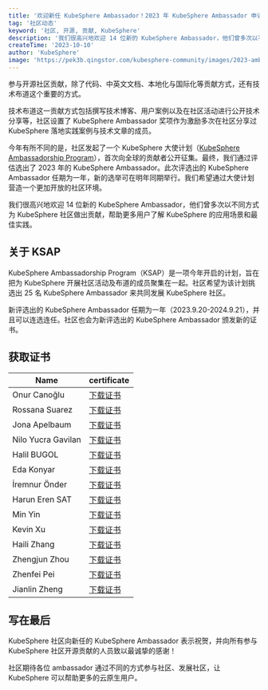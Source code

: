 ```yaml
---
title: '欢迎新任 KubeSphere Ambassador！2023 年 KubeSphere Ambassador 申请结果公布！'
tag: '社区动态'
keyword: '社区, 开源, 贡献, KubeSphere'
description: '我们很高兴地欢迎 14 位新的 KubeSphere Ambassador，他们曾多次以不同方式为 KubeSphere 社区做出贡献，帮助更多用户了解 KubeSphere 的应用场景和最佳实践。'
createTime: '2023-10-10'
author: 'KubeSphere'
image: 'https://pek3b.qingstor.com/kubesphere-community/images/2023-ambassador-cover.png'
---
```

参与开源社区贡献，除了代码、中英文文档、本地化与国际化等贡献方式，还有技术布道这个重要的方式。

技术布道这一贡献方式包括撰写技术博客、用户案例以及在社区活动进行公开技术分享等，社区设置了 KubeSphere Ambassador 奖项作为激励多次在社区分享过 KubeSphere 落地实践案例与技术文章的成员。

今年有所不同的是，社区发起了一个 KubeSphere 大使计划（[KubeSphere Ambassadorship Program](https://github.com/kubesphere/community/tree/master/ksap-ambassadorship-program)），首次向全球的贡献者公开征集。最终，我们通过评估选出了 2023 年的 KubeSphere Ambassador。此次评选出的 KubeSphere Ambassador 任期为一年，新的选举可在明年同期举行。我们希望通过大使计划营造一个更加开放的社区环境。

我们很高兴地欢迎 14 位新的 KubeSphere Ambassador，他们曾多次以不同方式为 KubeSphere 社区做出贡献，帮助更多用户了解 KubeSphere 的应用场景和最佳实践。

## 关于 KSAP

KubeSphere Ambassadorship Program（KSAP）是一项今年开启的计划，旨在把为 KubeSphere 开展社区活动及布道的成员聚集在一起。社区希望为该计划挑选出 25 名 KubeSphere Ambassador 来共同发展 KubeSphere 社区。

新评选出的 KubeSphere Ambassador 任期为一年（2023.9.20-2024.9.21），并且可以连选连任。社区也会为新评选出的 KubeSphere Ambassador 颁发新的证书。

## 获取证书

| Name               | certificate                                                                                                      |
| ------------------ | ---------------------------------------------------------------------------------------------------------------- |
| Onur Canoğlu       | [下载证书](https://pek3b.qingstor.com/kubesphere-community/images/ambassador-2023-Onur-Canog%CC%86lu.png)        |
| Rossana Suarez     | [下载证书](https://pek3b.qingstor.com/kubesphere-community/images/ambassador-2023-Rossana-Suarez.png)            |
| Jona Apelbaum      | [下载证书](https://pek3b.qingstor.com/kubesphere-community/images/ambassador-2023-Jona-Apelbaum.png)             |
| Nilo Yucra Gavilan | [下载证书](https://pek3b.qingstor.com/kubesphere-community/images/ambassador-2023-Nilo-Yucra-Gavilan.png)        |
| Halil BUGOL        | [下载证书](https://pek3b.qingstor.com/kubesphere-community/images/ambassador-2023-Halil-I%CC%87brahim-BUGOL.png) |
| Eda Konyar         | [下载证书](https://pek3b.qingstor.com/kubesphere-community/images/ambassador-2023-Eda-Konyar.png)                |
| İremnur Önder      | [下载证书](https://pek3b.qingstor.com/kubesphere-community/images/ambassador-2023-I%CC%87remnur-O%CC%88nder.png) |
| Harun Eren SAT     | [下载证书](https://pek3b.qingstor.com/kubesphere-community/images/ambassador-2023-Harun-Eren-SAT.png)            |
| Min Yin            | [下载证书](https://pek3b.qingstor.com/kubesphere-community/images/ambassador-2023-yinmin.png)                    |
| Kevin Xu           | [下载证书](https://pek3b.qingstor.com/kubesphere-community/images/ambassador-2023-xupeng.png)                    |
| Haili Zhang        | [下载证书](https://pek3b.qingstor.com/kubesphere-community/images/ambassador-2023-zhanghaili.png)                |
| Zhengjun Zhou      | [下载证书](https://pek3b.qingstor.com/kubesphere-community/images/ambassador-2023-zhouzhengjun.png)              |
| Zhenfei Pei        | [下载证书](https://pek3b.qingstor.com/kubesphere-community/images/ambassador-2023-peizhenfei.png)                |
| Jianlin Zheng      | [下载证书](https://pek3b.qingstor.com/kubesphere-community/images/ambassador-2023-zhengjianlin.png)              |

## 写在最后

KubeSphere 社区向新任的 KubeSphere Ambassador 表示祝贺，并向所有参与 KubeSphere 社区开源贡献的人员致以最诚挚的感谢！

社区期待各位 ambassador 通过不同的方式参与社区、发展社区，让 KubeSphere 可以帮助更多的云原生用户。